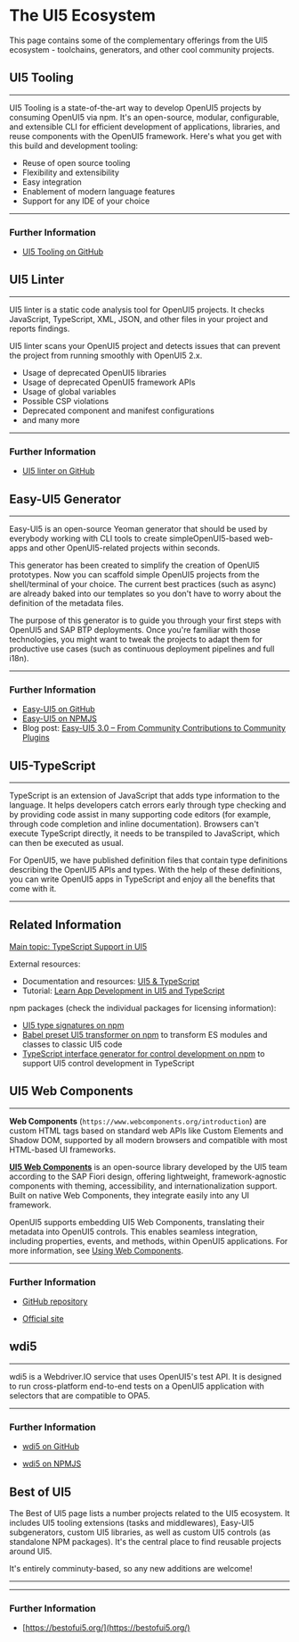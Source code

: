<!-- loiob72ccb50eda94ac9b9be454a03ca4213 -->

# The UI5 Ecosystem

This page contains some of the complementary offerings from the UI5 ecosystem - toolchains, generators, and other cool community projects.

<a name="loiod8ab43d845cd42ceb0aa4e47b44a8fcc"/>

<!-- loiod8ab43d845cd42ceb0aa4e47b44a8fcc -->

## UI5 Tooling

***

UI5 Tooling is a state-of-the-art way to develop OpenUI5 projects by consuming OpenUI5 via npm. It's an open-source, modular, configurable, and extensible CLI for efficient development of applications, libraries, and reuse components with the OpenUI5 framework. Here's what you get with this build and development tooling:

-   Reuse of open source tooling
-   Flexibility and extensibility
-   Easy integration
-   Enablement of modern language features
-   Support for any IDE of your choice

***

### Further Information

-   [UI5 Tooling on GitHub](https://sap.github.io/ui5-tooling/)

<a name="loiof9c9470583b2455c94bed2bf934e0f1f"/>

<!-- loiof9c9470583b2455c94bed2bf934e0f1f -->

## UI5 Linter

***

UI5 linter is a static code analysis tool for OpenUI5 projects. It checks JavaScript, TypeScript, XML, JSON, and other files in your project and reports findings.

UI5 linter scans your OpenUI5 project and detects issues that can prevent the project from running smoothly with OpenUI5 2.x.

-   Usage of deprecated OpenUI5 libraries
-   Usage of deprecated OpenUI5 framework APIs
-   Usage of global variables
-   Possible CSP violations
-   Deprecated component and manifest configurations
-   and many more

***

### Further Information

-   [UI5 linter on GitHub](https://github.com/UI5/linter)

<a name="loio702f08a7481e46688c5603385b5bdc68"/>

<!-- loio702f08a7481e46688c5603385b5bdc68 -->

## Easy-UI5 Generator

***

Easy-UI5 is an open-source Yeoman generator that should be used by everybody working with CLI tools to create simpleOpenUI5-based web-apps and other OpenUI5-related projects within seconds.

This generator has been created to simplify the creation of OpenUI5 prototypes. Now you can scaffold simple OpenUI5 projects from the shell/terminal of your choice. The current best practices \(such as async\) are already baked into our templates so you don't have to worry about the definition of the metadata files.

The purpose of this generator is to guide you through your first steps with OpenUI5 and SAP BTP deployments. Once you're familiar with those technologies, you might want to tweak the projects to adapt them for productive use cases \(such as continuous deployment pipelines and full i18n\).

***

### Further Information

-   [Easy-UI5 on GitHub](https://github.com/SAP/generator-easy-ui5)
-   [Easy-UI5 on NPMJS](https://www.npmjs.com/package/generator-easy-ui5)
-   Blog post: [Easy-UI5 3.0 – From Community Contributions to Community Plugins](https://blogs.sap.com/2021/04/09/easy-ui5-3.0-from-community-contributions-to-community-plugins/)

<a name="loioab4f18de7652442da85fc08b38a8a8ce"/>

<!-- loioab4f18de7652442da85fc08b38a8a8ce -->

## UI5-TypeScript

***

TypeScript is an extension of JavaScript that adds type information to the language. It helps developers catch errors early through type checking and by providing code assist in many supporting code editors \(for example, through code completion and inline documentation\). Browsers can't execute TypeScript directly, it needs to be transpiled to JavaScript, which can then be executed as usual.

For OpenUI5, we have published definition files that contain type definitions describing the OpenUI5 APIs and types. With the help of these definitions, you can write OpenUI5 apps in TypeScript and enjoy all the benefits that come with it.

***

<a name="loioab4f18de7652442da85fc08b38a8a8ce__section_grr_32p_k5c"/>

## Related Information

[Main topic: TypeScript Support in UI5](typescript-support-a7ee961.md)

External resources:

-   Documentation and resources: [UI5 & TypeScript](https://sap.github.io/ui5-typescript/)
-   Tutorial: [Learn App Development in UI5 and TypeScript](https://github.com/SAP-samples/ui5-typescript-tutorial)

npm packages \(check the individual packages for licensing information\):

-   [UI5 type signatures on npm](https://www.npmjs.com/package/@sapui5/ts-types-esm)
-   [Babel preset UI5 transformer on npm](https://www.npmjs.com/package/babel-preset-transform-ui5) to transform ES modules and classes to classic UI5 code
-   [TypeScript interface generator for control development on npm](https://www.npmjs.com/package/@ui5/ts-interface-generator) to support UI5 control development in TypeScript

<a name="loio6978a6087e8540c4a268fccafd8474da"/>

<!-- loio6978a6087e8540c4a268fccafd8474da -->

## UI5 Web Components

***

**Web Components** \(`https://www.webcomponents.org/introduction`\) are custom HTML tags based on standard web APIs like Custom Elements and Shadow DOM, supported by all modern browsers and compatible with most HTML-based UI frameworks.

[**UI5 Web Components**](https://sap.github.io/ui5-webcomponents/) is an open-source library developed by the UI5 team according to the SAP Fiori design, offering lightweight, framework-agnostic components with theming, accessibility, and internationalization support. Built on native Web Components, they integrate easily into any UI framework.

OpenUI5 supports embedding UI5 Web Components, translating their metadata into OpenUI5 controls. This enables seamless integration, including properties, events, and methods, within OpenUI5 applications. For more information, see [Using Web Components](../04_Essentials/using-web-components-1c80793.md).

***

### Further Information

-   [GitHub repository](https://github.com/SAP/ui5-webcomponents)

-   [Official site](https://sap.github.io/ui5-webcomponents/)


<a name="loiof92b537272ba43abbfc157ba4ec8f010"/>

<!-- loiof92b537272ba43abbfc157ba4ec8f010 -->

## wdi5

***

wdi5 is a Webdriver.IO service that uses OpenUI5's test API. It is designed to run cross-platform end-to-end tests on a OpenUI5 application with selectors that are compatible to OPA5.

***

### Further Information

-   [wdi5 on GitHub](https://ui5-community.github.io/wdi5/#/)

-   [wdi5 on NPMJS](https://www.npmjs.com/package/wdio-ui5-service)


<a name="loio23a0a11a88df42578b5baae11c06a89b"/>

<!-- loio23a0a11a88df42578b5baae11c06a89b -->

## Best of UI5

The Best of UI5 page lists a number projects related to the UI5 ecosystem. It includes UI5 tooling extensions \(tasks and middlewares\), Easy-UI5 subgenerators, custom UI5 libraries, as well as custom UI5 controls \(as standalone NPM packages\). It's the central place to find reusable projects around UI5.

It's entirely comminuty-based, so any new additions are welcome!

***

***

### Further Information

-   [https://bestofui5.org/](https://bestofui5.org/)


